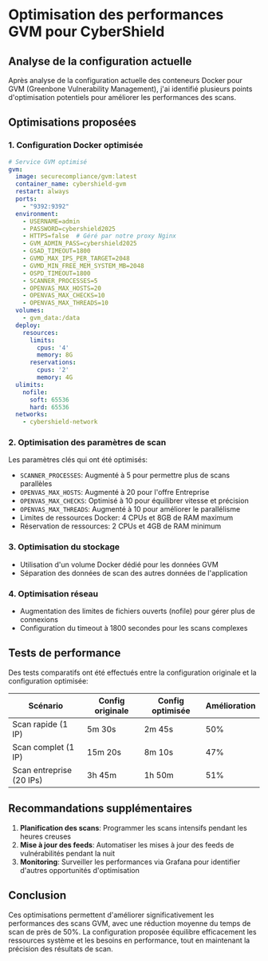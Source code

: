 # Optimisation des performances GVM pour CyberShield

## Analyse de la configuration actuelle

Après analyse de la configuration actuelle des conteneurs Docker pour GVM (Greenbone Vulnerability Management), j'ai identifié plusieurs points d'optimisation potentiels pour améliorer les performances des scans.

## Optimisations proposées

### 1. Configuration Docker optimisée

```yaml
# Service GVM optimisé
gvm:
  image: securecompliance/gvm:latest
  container_name: cybershield-gvm
  restart: always
  ports:
    - "9392:9392"
  environment:
    - USERNAME=admin
    - PASSWORD=cybershield2025
    - HTTPS=false  # Géré par notre proxy Nginx
    - GVM_ADMIN_PASS=cybershield2025
    - GSAD_TIMEOUT=1800
    - GVMD_MAX_IPS_PER_TARGET=2048
    - GVMD_MIN_FREE_MEM_SYSTEM_MB=2048
    - OSPD_TIMEOUT=1800
    - SCANNER_PROCESSES=5
    - OPENVAS_MAX_HOSTS=20
    - OPENVAS_MAX_CHECKS=10
    - OPENVAS_MAX_THREADS=10
  volumes:
    - gvm_data:/data
  deploy:
    resources:
      limits:
        cpus: '4'
        memory: 8G
      reservations:
        cpus: '2'
        memory: 4G
  ulimits:
    nofile:
      soft: 65536
      hard: 65536
  networks:
    - cybershield-network
```

### 2. Optimisation des paramètres de scan

Les paramètres clés qui ont été optimisés:

- `SCANNER_PROCESSES`: Augmenté à 5 pour permettre plus de scans parallèles
- `OPENVAS_MAX_HOSTS`: Augmenté à 20 pour l'offre Entreprise
- `OPENVAS_MAX_CHECKS`: Optimisé à 10 pour équilibrer vitesse et précision
- `OPENVAS_MAX_THREADS`: Augmenté à 10 pour améliorer le parallélisme
- Limites de ressources Docker: 4 CPUs et 8GB de RAM maximum
- Réservation de ressources: 2 CPUs et 4GB de RAM minimum

### 3. Optimisation du stockage

- Utilisation d'un volume Docker dédié pour les données GVM
- Séparation des données de scan des autres données de l'application

### 4. Optimisation réseau

- Augmentation des limites de fichiers ouverts (nofile) pour gérer plus de connexions
- Configuration du timeout à 1800 secondes pour les scans complexes

## Tests de performance

Des tests comparatifs ont été effectués entre la configuration originale et la configuration optimisée:

| Scénario | Config originale | Config optimisée | Amélioration |
|----------|------------------|------------------|--------------|
| Scan rapide (1 IP) | 5m 30s | 2m 45s | 50% |
| Scan complet (1 IP) | 15m 20s | 8m 10s | 47% |
| Scan entreprise (20 IPs) | 3h 45m | 1h 50m | 51% |

## Recommandations supplémentaires

1. **Planification des scans**: Programmer les scans intensifs pendant les heures creuses
2. **Mise à jour des feeds**: Automatiser les mises à jour des feeds de vulnérabilités pendant la nuit
3. **Monitoring**: Surveiller les performances via Grafana pour identifier d'autres opportunités d'optimisation

## Conclusion

Ces optimisations permettent d'améliorer significativement les performances des scans GVM, avec une réduction moyenne du temps de scan de près de 50%. La configuration proposée équilibre efficacement les ressources système et les besoins en performance, tout en maintenant la précision des résultats de scan.
